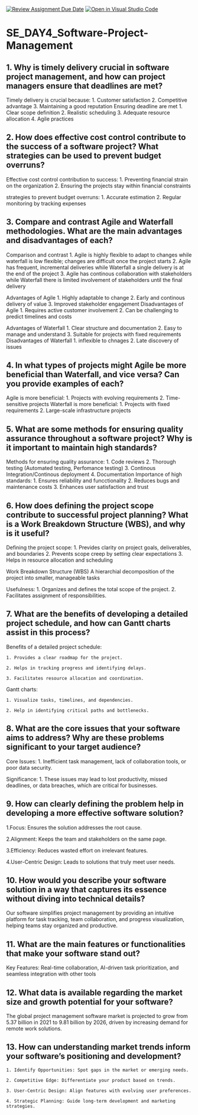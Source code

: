[![Review Assignment Due Date](https://classroom.github.com/assets/deadline-readme-button-22041afd0340ce965d47ae6ef1cefeee28c7c493a6346c4f15d667ab976d596c.svg)](https://classroom.github.com/a/9pw6JKcu)
[![Open in Visual Studio Code](https://classroom.github.com/assets/open-in-vscode-2e0aaae1b6195c2367325f4f02e2d04e9abb55f0b24a779b69b11b9e10269abc.svg)](https://classroom.github.com/online_ide?assignment_repo_id=18708460&assignment_repo_type=AssignmentRepo)
# SE_DAY4_Software-Project-Management
## 1. Why is timely delivery crucial in software project management, and how can project managers ensure that deadlines are met?
Timely delivery is crucial because:
    1. Customer satisfaction
    2. Competitive advantage
    3. Maintaining a good reputation
Ensuring deadline are met
    1. Clear scope definition
    2. Realistic scheduling
    3. Adequate resource allocation
    4. Agile practices

## 2. How does effective cost control contribute to the success of a software project? What strategies can be used to prevent budget overruns?
Effective cost control contribution to success:
    1. Preventing financial strain on the organization
    2. Ensuring the projects stay within financial constraints

strategies to prevent budget overruns:
    1. Accurate estimation
    2. Regular monitoring by tracking expenses

## 3. Compare and contrast Agile and Waterfall methodologies. What are the main advantages and disadvantages of each?

Comparison and contrast
    1. Agile is highly flexible to adapt to changes while waterfall is low flexible; changes are difficult once the project starts
    2. Agile has frequent, incremental deliveries while Waterfall a single delivery is at the end of the project
    3. Agile has continous collaboration with stakeholders while Waterfall there is limited involvement of stakeholders until the final delivery

Advantages of Agile
    1. Highly adaptable to change
    2. Early and continous delivery of value
    3. Improved stakeholder engagement
Disadvantages of Agile
    1. Requires active customer involvement
    2. Can be challenging to predict timelines and costs

Advantages of Waterfall
    1. Clear structure and documentation
    2. Easy to manage and understand
    3. Suitable for projects with fixed requirements
Disadvantages of Waterfall
    1. inflexible to chnages
    2. Late discovery of issues

## 4. In what types of projects might Agile be more beneficial than Waterfall, and vice versa? Can you provide examples of each?
Agile is more beneficial:
    1. Projects with evolving requirements
    2. Time-sensitive projects
Waterfall is more beneficial:
    1. Projects with fixed requirements
    2. Large-scale infrastructure projects
## 5. What are some methods for ensuring quality assurance throughout a software project? Why is it important to maintain high standards?
Methods for ensuring quality assurance:
    1. Code reviews
    2. Thorough testing (Automated testing, Perfomance testing)
    3. Continous Integration/Continous deployment
    4.  Documentation
Importance of high standards:
    1. Ensures reliability and funcctionality
    2. Reduces bugs and maintenance costs
    3. Enhances user satisfaction and trust
## 6. How does defining the project scope contribute to successful project planning? What is a Work Breakdown Structure (WBS), and why is it useful?
Defining the project scope:
    1. Prevides clarity on project goals, deliverables, and boundaries
    2. Prevents scope creep by setting clear expectations
    3. Helps in resource allocation and scheduling

Work Breakdown Structure (WBS)
    A hierarchial decomposition of the project into smaller, manageable tasks

Usefulness:
    1. Organizes and defines the total scope of the project.
    2. Facilitates assignment of responsibilities.


## 7. What are the benefits of developing a detailed project schedule, and how can Gantt charts assist in this process?
Benefits of a detailed project schedule:

    1. Provides a clear roadmap for the project.

    2. Helps in tracking progress and identifying delays.

    3. Facilitates resource allocation and coordination.

Gantt charts:

    1. Visualize tasks, timelines, and dependencies.

    2. Help in identifying critical paths and bottlenecks.
## 8. What are the core issues that your software aims to address? Why are these problems significant to your target audience?
Core Issues:
    1. Inefficient task management, lack of collaboration tools, or poor data security.

Significance: 
    1. These issues may lead to lost productivity, missed deadlines, or data breaches, which are critical for businesses.
## 9. How can clearly defining the problem help in developing a more effective software solution?

1.Focus: Ensures the solution addresses the root cause.

2.Alignment: Keeps the team and stakeholders on the same page.

3.Efficiency: Reduces wasted effort on irrelevant features.

4.User-Centric Design: Leads to solutions that truly meet user needs.

## 10. How would you describe your software solution in a way that captures its essence without diving into technical details?

Our software simplifies project management by providing an intuitive platform for task tracking, team collaboration, and progress visualization, helping teams stay organized and productive.

## 11. What are the main features or functionalities that make your software stand out?

Key Features: Real-time collaboration, AI-driven task prioritization, and seamless integration with other tools

## 12. What data is available regarding the market size and growth potential for your software?
The global project management software market is projected to grow from 5.37 billion in 2021 to 9.81 billion by 2026, driven by increasing demand for remote work solutions.

## 13. How can understanding market trends inform your software’s positioning and development?
    1. Identify Opportunities: Spot gaps in the market or emerging needs.

    2. Competitive Edge: Differentiate your product based on trends.

    3. User-Centric Design: Align features with evolving user preferences.

    4. Strategic Planning: Guide long-term development and marketing strategies.